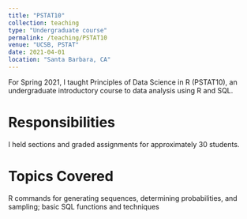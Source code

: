 ```yaml
---
title: "PSTAT10"
collection: teaching
type: "Undergraduate course"
permalink: /teaching/PSTAT10
venue: "UCSB, PSTAT"
date: 2021-04-01
location: "Santa Barbara, CA"
---
```


For Spring 2021, I taught Principles of Data Science in R (PSTAT10), an undergraduate introductory course to data analysis using R and SQL.

Responsibilities
======
I held sections and graded assignments for approximately 30 students.

Topics Covered
======
R commands for generating sequences, determining probabilities, and sampling; basic SQL functions and techniques
